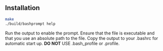 ## Installation
```bash
make
./build/bashprompt help
```
Run the output to enable the prompt.
Ensure that the file is executable and that you use an absolute path to the file.
Copy the output to your .bashrc for automatic start up. **DO NOT** USE .bash_profile or .profile.
